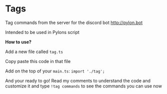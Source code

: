 # Tags

Tag commands from the server for the discord bot http://pylon.bot

Intended to be used in Pylons script

**How to use?**

Add a new file called `tag.ts`

Copy paste this code in that file

Add on the top of your `main.ts`: `import './tag';`

And your ready to go! Read my comments to understand the code and customize it and type `!tag commands` to see the commands you can use now


